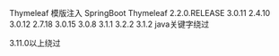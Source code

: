 Thymeleaf 模版注入
SpringBoot     Thymeleaf
2.2.0.RELEASE  3.0.11
2.4.10         3.0.12
2.7.18         3.0.15
3.0.8          3.1.1
3.2.2          3.1.2
java关键字绕过

3.11.0以上绕过
